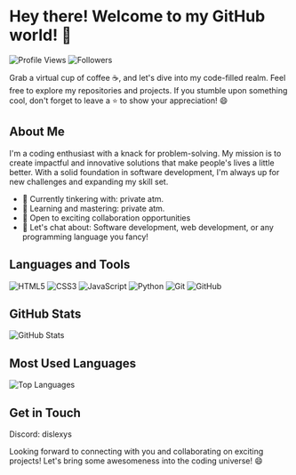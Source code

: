 # Hey there! Welcome to my GitHub world! 👋

![Profile Views](https://komarev.com/ghpvc/?username=dislexys) ![Followers](https://img.shields.io/github/followers/dislexys?style=social)

Grab a virtual cup of coffee ☕️, and let's dive into my code-filled realm. Feel free to explore my repositories and projects. If you stumble upon something cool, don't forget to leave a ⭐️ to show your appreciation! 😄

## About Me

I'm a coding enthusiast with a knack for problem-solving. My mission is to create impactful and innovative solutions that make people's lives a little better. With a solid foundation in software development, I'm always up for new challenges and expanding my skill set.

- 🔭 Currently tinkering with: private atm.
- 🌱 Learning and mastering: private atm.
- 💼 Open to exciting collaboration opportunities
- 💬 Let's chat about: Software development, web development, or any programming language you fancy!

## Languages and Tools

![HTML5](https://img.shields.io/badge/-HTML5-E34F26?logo=html5&logoColor=white&style=flat) ![CSS3](https://img.shields.io/badge/-CSS3-1572B6?logo=css3&logoColor=white&style=flat) ![JavaScript](https://img.shields.io/badge/-JavaScript-F7DF1E?logo=javascript&logoColor=black&style=flat) ![Python](https://img.shields.io/badge/-Python-3776AB?logo=python&logoColor=white&style=flat)  ![Git](https://img.shields.io/badge/-Git-F05032?logo=git&logoColor=white&style=flat) ![GitHub](https://img.shields.io/badge/-GitHub-181717?logo=github&logoColor=white&style=flat)

## GitHub Stats

![GitHub Stats](https://github-readme-stats.vercel.app/api?username=dislexys&show_icons=true&count_private=true)

## Most Used Languages

![Top Languages](https://github-readme-stats.vercel.app/api/top-langs/?username=dislexys&layout=compact)

## Get in Touch
Discord: dislexys

Looking forward to connecting with you and collaborating on exciting projects! Let's bring some awesomeness into the coding universe! 😄
